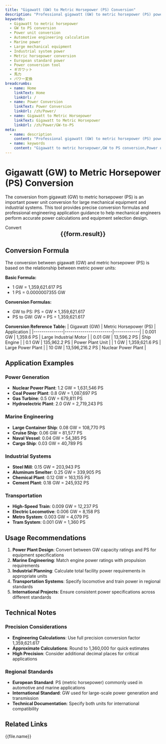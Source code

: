 ```yaml
---
title: "Gigawatt (GW) to Metric Horsepower (PS) Conversion"
description: "Professional gigawatt (GW) to metric horsepower (PS) power unit conversion tool. Provides precise conversion formulas, automotive engineering application examples and detailed technical specifications, suitable for large mechanical equipment, marine power and industrial system power calculations."
keywords:
  - Gigawatt to metric horsepower
  - GW to PS conversion
  - Power unit conversion
  - Automotive engineering calculation
  - Marine power
  - Large mechanical equipment
  - Industrial system power
  - Metric horsepower conversion
  - European standard power
  - Power conversion tool
  - ギガワット
  - 馬力
  - パワー変換
breadcrumbs:
  - name: Home
    linkText: Home
    linkUrl: /
  - name: Power Conversion
    linkText: Power Conversion
    linkUrl: /zh/Power/
  - name: Gigawatt to Metric Horsepower
    linkText: Gigawatt to Metric Horsepower
    linkUrl: /zh/Power/GW-to-PS
meta:
  - name: description
    content: "Professional gigawatt (GW) to metric horsepower (PS) power unit conversion tool. Provides precise conversion formulas, automotive engineering application examples and detailed technical specifications, suitable for large mechanical equipment, marine power and industrial system power calculations."
  - name: keywords
    content: "Gigawatt to metric horsepower,GW to PS conversion,Power unit conversion,Automotive engineering calculation,Marine power,Large mechanical equipment,Industrial system power,Metric horsepower conversion,European standard power,Power conversion tool,ギガワット,馬力,パワー変換"
---
```

# Gigawatt (GW) to Metric Horsepower (PS) Conversion

The conversion from gigawatt (GW) to metric horsepower (PS) is an important power unit conversion for large mechanical equipment and industrial systems. This tool provides precise conversion formulas and professional engineering application guidance to help mechanical engineers perform accurate power calculations and equipment selection design.

<script setup>
import { ref, computed } from 'vue'

const seoKey = [
  'Gigawatt to metric horsepower', 'GW to PS conversion', 'Power unit conversion', 'Automotive engineering calculation',
  'Marine power', 'Large mechanical equipment', 'Industrial system power', 'Metric horsepower conversion',
  'European standard power', 'Power conversion tool', 'ギガワット', '馬力', 'パワー変換'
]

const form = ref({
  number: 0,
  from: 'GW',
  to: 'PS',
  result: ''
})

const options = [
  { "label": "Gigawatt (GW)", "value": "GW" },
  { "label": "Metric Horsepower (PS)", "value": "PS" }
]

const rules = {
  number: {
    required: true,
    message: 'Please enter a number',
    trigger: ['blur', 'input']
  },
  to: {
    required: true,
    message: 'Please select conversion unit',
    trigger: 'select'
  },
  from: {
    required: true,
    message: 'Please select original unit',
    trigger: 'select'
  }
}

const convertHandler = () => {
  if (form.value.from === 'GW' && form.value.to === 'PS') {
    form.value.result = `${form.value.number} GW = ${(form.value.number * 1359621.617).toFixed(2)} PS`
  } else if (form.value.from === 'PS' && form.value.to === 'GW') {
    form.value.result = `${form.value.number} PS = ${(form.value.number / 1359621.617).toFixed(9)} GW`
  } else {
    form.value.result = `${form.value.number} ${form.value.from} = ${form.value.number} ${form.value.to}`
  }
}
</script>

<n-form size="large" :model="form" :rules="rules">
  <n-form-item label="Value" path="number">
    <n-input-number size="large" style="width:100%" :min="0" v-model:value="form.number" placeholder="Enter the value to convert" />
  </n-form-item>
  <n-form-item label="From" path="from">
    <n-select size="large" :options="options" v-model:value="form.from" placeholder="Select original unit" />
  </n-form-item>
  <n-form-item label="To" path="to">
    <n-select size="large" :options="options" v-model:value="form.to" placeholder="Select conversion unit" />
  </n-form-item>
  <n-form-item>
    <n-button type="info" style="width:100%" @click="convertHandler">Convert</n-button>
  </n-form-item>
</n-form>
<n-card  
  title="Gigawatt to Metric Horsepower Conversion"
  :segmented="{
    content: true,
    footer: 'soft',
  }"
>
  <div style="text-align:center;font-size:20px;">
    <strong>{{form.result}}</strong>
  </div>
  <template #footer>
    <div>
      <span v-for="item of seoKey">{{item}}, </span>
    </div>
  </template>
</n-card>

## Conversion Formula

The conversion between gigawatt (GW) and metric horsepower (PS) is based on the relationship between metric power units:

**Basic Formula:**
- 1 GW = 1,359,621.617 PS
- 1 PS = 0.0000007355 GW

**Conversion Formulas:**
- GW to PS: PS = GW × 1,359,621.617
- PS to GW: GW = PS ÷ 1,359,621.617

**Conversion Reference Table:**
| Gigawatt (GW) | Metric Horsepower (PS) | Application |
|---------------|------------------------|-------------|
| 0.001 GW | 1,359.6 PS | Large Industrial Motor |
| 0.01 GW | 13,596.2 PS | Ship Engine |
| 0.1 GW | 135,962.2 PS | Power Plant Unit |
| 1 GW | 1,359,621.6 PS | Large Power Plant |
| 10 GW | 13,596,216.2 PS | Nuclear Power Plant |

## Application Examples

### Power Generation
- **Nuclear Power Plant**: 1.2 GW = 1,631,546 PS
- **Coal Power Plant**: 0.8 GW = 1,087,697 PS
- **Gas Turbine**: 0.5 GW = 679,811 PS
- **Hydroelectric Plant**: 2.0 GW = 2,719,243 PS

### Marine Engineering
- **Large Container Ship**: 0.08 GW = 108,770 PS
- **Cruise Ship**: 0.06 GW = 81,577 PS
- **Naval Vessel**: 0.04 GW = 54,385 PS
- **Cargo Ship**: 0.03 GW = 40,789 PS

### Industrial Systems
- **Steel Mill**: 0.15 GW = 203,943 PS
- **Aluminum Smelter**: 0.25 GW = 339,905 PS
- **Chemical Plant**: 0.12 GW = 163,155 PS
- **Cement Plant**: 0.18 GW = 245,932 PS

### Transportation
- **High-Speed Train**: 0.009 GW = 12,237 PS
- **Electric Locomotive**: 0.006 GW = 8,158 PS
- **Metro System**: 0.003 GW = 4,079 PS
- **Tram System**: 0.001 GW = 1,360 PS

## Usage Recommendations

1. **Power Plant Design**: Convert between GW capacity ratings and PS for equipment specifications
2. **Marine Engineering**: Match engine power ratings with propulsion requirements
3. **Industrial Planning**: Calculate total facility power requirements in appropriate units
4. **Transportation Systems**: Specify locomotive and train power in regional standards
5. **International Projects**: Ensure consistent power specifications across different standards

## Technical Notes

### Precision Considerations
- **Engineering Calculations**: Use full precision conversion factor 1,359,621.617
- **Approximate Calculations**: Round to 1,360,000 for quick estimates
- **High Precision**: Consider additional decimal places for critical applications

### Regional Standards
- **European Standard**: PS (metric horsepower) commonly used in automotive and marine applications
- **International Standard**: GW used for large-scale power generation and transmission
- **Technical Documentation**: Specify both units for international compatibility

## Related Links
<n-grid x-gap="12" :cols="2">
  <n-gi v-for="(file,index) in Power" :key="index">
    <n-button
      text
      tag="a"
      :href="file.path"
      type="info"
    >
      {{file.name}}
    </n-button>
  </n-gi>
</n-grid>